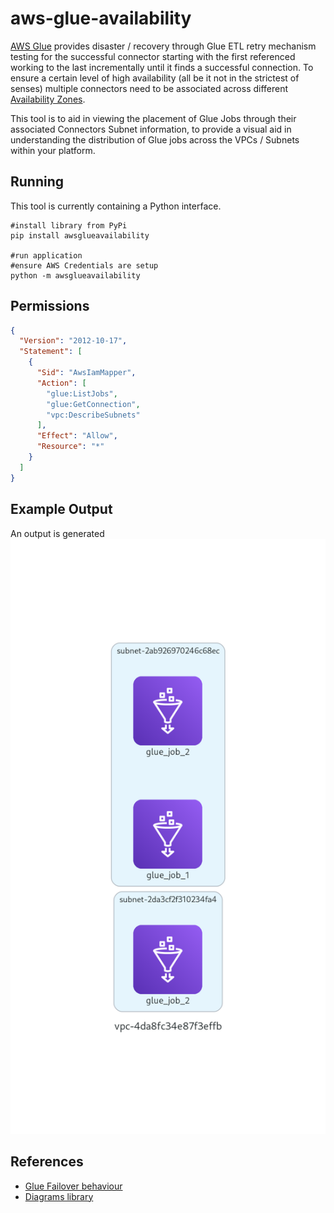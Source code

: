 # aws-glue-availability

[AWS Glue](https://aws.amazon.com/glue) provides disaster / recovery through Glue ETL retry mechanism testing for the successful connector starting with the first referenced working to the last incrementally until it finds a successful connection. To ensure a certain level of high availability (all be it not in the strictest of senses) multiple connectors need to be associated across different [Availability Zones](https://aws.amazon.com/about-aws/global-infrastructure/regions_az/).

This tool is to aid in viewing the placement of Glue Jobs through their associated Connectors Subnet information, to provide a visual aid in understanding the distribution of Glue jobs across the VPCs / Subnets within your platform.

## Running

This tool is currently containing a Python interface.

```shell
#install library from PyPi
pip install awsglueavailability

#run application
#ensure AWS Credentials are setup
python -m awsglueavailability
```

## Permissions
```json
{
  "Version": "2012-10-17",
  "Statement": [
    {
      "Sid": "AwsIamMapper",
      "Action": [
        "glue:ListJobs",
        "glue:GetConnection",
        "vpc:DescribeSubnets"
      ],
      "Effect": "Allow",
      "Resource": "*"
    }
  ]
}
```

## Example Output
An output is generated 
![example](img/example.png)


## References
- [Glue Failover behaviour](https://docs.aws.amazon.com/glue/latest/dg/glue-troubleshooting-errors.html#vpc-failover-behavior-error-10)
- [Diagrams library](https://diagrams.mingrammer.com/)
